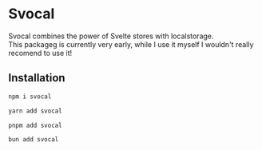 # Svocal

Svocal combines the power of Svelte stores with localstorage.  
This packageg is currently very early, while I use it myself I wouldn't really recomend to use it!

## Installation

```bash
npm i svocal
```

```bash
yarn add svocal
```

```bash
pnpm add svocal
```

```bash
bun add svocal
```
